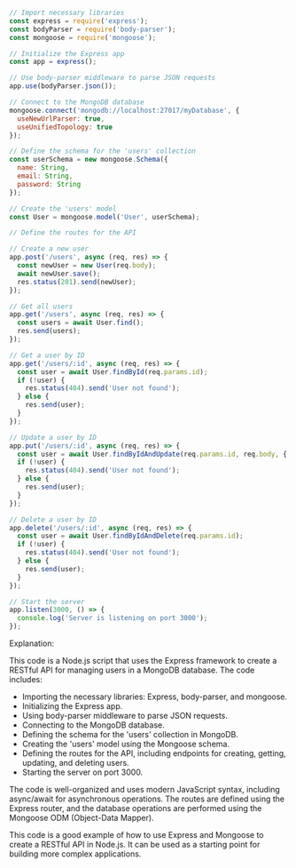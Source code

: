 ```javascript
// Import necessary libraries
const express = require('express');
const bodyParser = require('body-parser');
const mongoose = require('mongoose');

// Initialize the Express app
const app = express();

// Use body-parser middleware to parse JSON requests
app.use(bodyParser.json());

// Connect to the MongoDB database
mongoose.connect('mongodb://localhost:27017/myDatabase', {
  useNewUrlParser: true,
  useUnifiedTopology: true
});

// Define the schema for the 'users' collection
const userSchema = new mongoose.Schema({
  name: String,
  email: String,
  password: String
});

// Create the 'users' model
const User = mongoose.model('User', userSchema);

// Define the routes for the API

// Create a new user
app.post('/users', async (req, res) => {
  const newUser = new User(req.body);
  await newUser.save();
  res.status(201).send(newUser);
});

// Get all users
app.get('/users', async (req, res) => {
  const users = await User.find();
  res.send(users);
});

// Get a user by ID
app.get('/users/:id', async (req, res) => {
  const user = await User.findById(req.params.id);
  if (!user) {
    res.status(404).send('User not found');
  } else {
    res.send(user);
  }
});

// Update a user by ID
app.put('/users/:id', async (req, res) => {
  const user = await User.findByIdAndUpdate(req.params.id, req.body, { new: true });
  if (!user) {
    res.status(404).send('User not found');
  } else {
    res.send(user);
  }
});

// Delete a user by ID
app.delete('/users/:id', async (req, res) => {
  const user = await User.findByIdAndDelete(req.params.id);
  if (!user) {
    res.status(404).send('User not found');
  } else {
    res.send(user);
  }
});

// Start the server
app.listen(3000, () => {
  console.log('Server is listening on port 3000');
});
```

Explanation:

This code is a Node.js script that uses the Express framework to create a RESTful API for managing users in a MongoDB database. The code includes:

- Importing the necessary libraries: Express, body-parser, and mongoose.
- Initializing the Express app.
- Using body-parser middleware to parse JSON requests.
- Connecting to the MongoDB database.
- Defining the schema for the 'users' collection in MongoDB.
- Creating the 'users' model using the Mongoose schema.
- Defining the routes for the API, including endpoints for creating, getting, updating, and deleting users.
- Starting the server on port 3000.

The code is well-organized and uses modern JavaScript syntax, including async/await for asynchronous operations. The routes are defined using the Express router, and the database operations are performed using the Mongoose ODM (Object-Data Mapper).

This code is a good example of how to use Express and Mongoose to create a RESTful API in Node.js. It can be used as a starting point for building more complex applications.